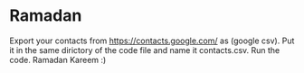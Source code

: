 # Ramadan
Export your contacts from https://contacts.google.com/ as (google csv).
Put it in the same dirictory of the code file and name it contacts.csv. 
Run the code.
Ramadan Kareem :)
